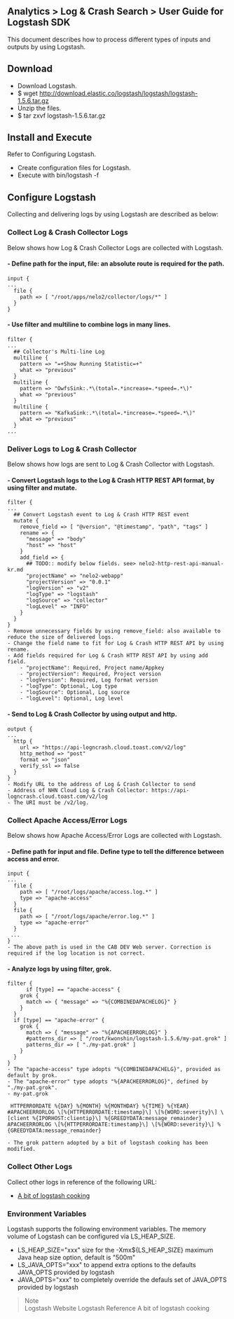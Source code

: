 ## Analytics > Log & Crash Search > User Guide for Logstash SDK

This document describes how to process different types of inputs and outputs by using Logstash. 

## Download

- Download Logstash.
- $ wget      http://download.elastic.co/logstash/logstash/logstash-1.5.6.tar.gz
- Unzip the files.
- $ tar zxvf      logstash-1.5.6.tar.gz

## Install and Execute 

Refer to Configuring Logstash. 

- Create configuration files for Logstash. 
- Execute with bin/logstash -f <Configuration Files>

## Configure Logstash 

Collecting and delivering logs by using Logstash are described as below: 

### **Collect Log & Crash Collector Logs** 

Below shows how Log & Crash Collector Logs are collected with Logstash. 

#### \- Define path for the input, file: an absolute route is required for the path.  

```
input {
...
  file {
	path => [ "/root/apps/nelo2/collector/logs/*" ]
  }
}
```

#### - Use filter and multiline to combine logs in many lines.

```
filter {
...
  ## Collector's Multi-line Log
  multiline {
	pattern => "=+Show Running Statistic=+"
	what => "previous"
  }
  multiline {
	pattern => "OwfsSink:.*\(total=.*increase=.*speed=.*\)"
	what => "previous"
  }
  multiline {
	pattern => "KafkaSink:.*\(total=.*increase=.*speed=.*\)"
	what => "previous"
  }
...
```

### **Deliver Logs to Log & Crash Collector**

Below shows how logs are sent to Log & Crash Collector with Logstash. 

#### \- Convert Logstash logs to the Log & Crash HTTP REST API format, by using filter and mutate. 

```
filter {
...
  ## Convert Logstash event to Log & Crash HTTP REST event
  mutate {
	remove_field => [ "@version", "@timestamp", "path", "tags" ]
	rename => {
	  "message" => "body"
	  "host" => "host"
	}
	add_field => {
	  ## TODO:: modify below fields. see> nelo2-http-rest-api-manual-kr.md
	  "projectName" => "nelo2-webapp"
	  "projectVersion" => "0.0.1"
	  "logVersion" => "v2"
	  "logType" => "logstash"
	  "logSource" => "collector"
	  "logLevel" => "INFO"
	}
  }
}
- Remove unnecessary fields by using remove_field: also available to reduce the size of delivered logs.
- Change the field name to fit for Log & Crash HTTP REST API by using rename.
- Add fields required for Log & Crash HTTP REST API by using add field.
    - "projectName": Required, Project name/Appkey
    - "projectVersion": Required, Project version
    - "logVersion": Required, Log format version
    - "logType": Optional, Log type
    - "logSource": Optional, Log source
    - "logLevel": Optional, Log level
```

#### - Send to Log & Crash Collector by using output and http.

```
output {
...
  http {
	url => "https://api-logncrash.cloud.toast.com/v2/log"
	http_method => "post"
	format => "json"
	verify_ssl => false
  }
}
- Modify URL to the address of Log & Crash Collector to send 
- Address of NHN Cloud Log & Crash Collector: https://api-logncrash.cloud.toast.com/v2/log
- The URI must be /v2/log.
```

### **Collect Apache Access/Error Logs** 

Below shows how Apache Access/Error Logs are collected with Logstash. 

#### \- Define path for input and file. Define type to tell the difference between access and error.  

```
input {
...
  file {
	path => [ "/root/logs/apache/access.log.*" ]
	type => "apache-access"
  }
  file {
	path => [ "/root/logs/apache/error.log.*" ]
	type => "apache-error"
  }
 ...
}
- The above path is used in the CAB DEV Web server. Correction is required if the log location is not correct.
```

#### - Analyze logs by using filter, grok.

```
filter {
	  if [type] == "apache-access" {
	grok {
	  match => { "message" => "%{COMBINEDAPACHELOG}" }
	}
  }
  if [type] == "apache-error" {
	grok {
	  match => { "message" => "%{APACHEERRORLOG}" }
	  #patterns_dir => [ "/root/kwonshin/logstash-1.5.6/my-pat.grok" ]
	  patterns_dir => [ "./my-pat.grok" ]
	}
  }
}
- The "apache-access" type adopts "%{COMBINEDAPACHELG}", provided as default by grok.
- The "apache-error" type adopts "%{APACHEERRORLOG}", defined by "./my-pat.grok". 
- my-pat.grok
```

```
 HTTPERRORDATE %{DAY} %{MONTH} %{MONTHDAY} %{TIME} %{YEAR}
#APACHEERRORLOG \[%{HTTPERRORDATE:timestamp}\] \[%{WORD:severity}\] \[client %{IPORHOST:clientip}\] %{GREEDYDATA:message_remainder}
APACHEERRORLOG \[%{HTTPERRORDATE:timestamp}\] \[%{WORD:severity}\] %{GREEDYDATA:message_remainder}

- The grok pattern adopted by a bit of logstash cooking has been modified.
```

### **Collect Other Logs** 

Collect other logs in reference of the following URL:

- [A bit of logstash cooking](https://home.regit.org/2014/01/a-bit-of-logstash-cooking/)

### **Environment Variables**

Logstash supports the following environment variables. The memory volume of Logstash can be configured via LS_HEAP_SIZE. 

- LS_HEAP_SIZE="xxx" size for the -Xmx${LS_HEAP_SIZE} maximum Java heap size option, default is      "500m"
- LS_JAVA_OPTS="xxx" to append extra options to the defaults JAVA_OPTS provided by logstash
- JAVA_OPTS="xxx" to completely override the defauls set of JAVA_OPTS provided by logstash    

> Note  
> Logstash Website 
> Logstash Reference
> A bit of logstash cooking
